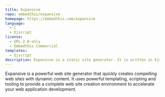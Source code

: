 ```yaml
---
title: Expansive
repo: embedthis/expansive
homepage: https://embedthis.com/expansive
language:
  - C
  - Ejscript
license:
  - GPL-2.0-only
  - Embedthis Commercial
templates:
  - Ejscript
description: Expansive is a static site generator. It is written in Ejscript, and is blazing fast.
---
```


Expansive is a powerful web site generator that quickly creates compelling web sites with dynamic content.
It uses powerful templating, scripting and tooling to provide a complete web site creation environment
to accelerate your web application development.
